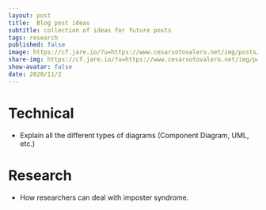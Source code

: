 ```yaml
---
layout: post
title:  Blog post ideas
subtitle: collection of ideas for future posts
tags: research
published: false
image: https://cf.jare.io/?u=https://www.cesarsotovalero.net/img/posts/skates.png
share-img: https://cf.jare.io/?u=https://www.cesarsotovalero.net/img/posts/skates.png
show-avatar: false
date: 2020/11/2
---
```



# Technical

-  Explain all the different types of diagrams (Component Diagram, UML, etc.)

# Research

- How researchers can deal with imposter syndrome. 